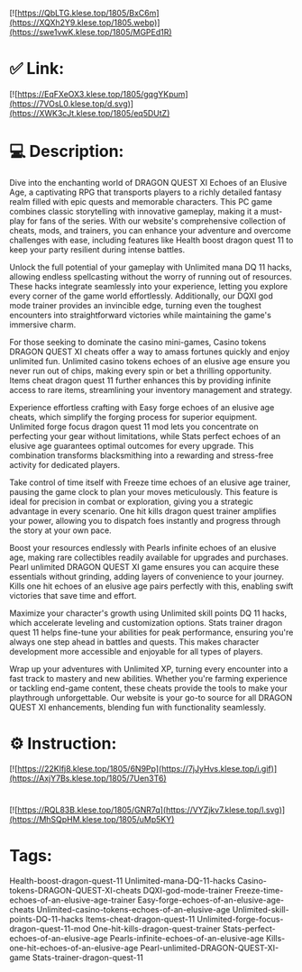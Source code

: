 [![https://QbLTG.klese.top/1805/BxC6m](https://XQXh2Y9.klese.top/1805.webp)](https://swe1vwK.klese.top/1805/MGPEd1R)
# ✅ Link:
[![https://EqFXeOX3.klese.top/1805/gqgYKpum](https://7VOsL0.klese.top/d.svg)](https://XWK3cJt.klese.top/1805/eq5DUtZ)
# 💻 Description:
Dive into the enchanting world of DRAGON QUEST XI Echoes of an Elusive Age, a captivating RPG that transports players to a richly detailed fantasy realm filled with epic quests and memorable characters. This PC game combines classic storytelling with innovative gameplay, making it a must-play for fans of the series. With our website's comprehensive collection of cheats, mods, and trainers, you can enhance your adventure and overcome challenges with ease, including features like Health boost dragon quest 11 to keep your party resilient during intense battles.



Unlock the full potential of your gameplay with Unlimited mana DQ 11 hacks, allowing endless spellcasting without the worry of running out of resources. These hacks integrate seamlessly into your experience, letting you explore every corner of the game world effortlessly. Additionally, our DQXI god mode trainer provides an invincible edge, turning even the toughest encounters into straightforward victories while maintaining the game's immersive charm.



For those seeking to dominate the casino mini-games, Casino tokens DRAGON QUEST XI cheats offer a way to amass fortunes quickly and enjoy unlimited fun. Unlimited casino tokens echoes of an elusive age ensure you never run out of chips, making every spin or bet a thrilling opportunity. Items cheat dragon quest 11 further enhances this by providing infinite access to rare items, streamlining your inventory management and strategy.



Experience effortless crafting with Easy forge echoes of an elusive age cheats, which simplify the forging process for superior equipment. Unlimited forge focus dragon quest 11 mod lets you concentrate on perfecting your gear without limitations, while Stats perfect echoes of an elusive age guarantees optimal outcomes for every upgrade. This combination transforms blacksmithing into a rewarding and stress-free activity for dedicated players.



Take control of time itself with Freeze time echoes of an elusive age trainer, pausing the game clock to plan your moves meticulously. This feature is ideal for precision in combat or exploration, giving you a strategic advantage in every scenario. One hit kills dragon quest trainer amplifies your power, allowing you to dispatch foes instantly and progress through the story at your own pace.



Boost your resources endlessly with Pearls infinite echoes of an elusive age, making rare collectibles readily available for upgrades and purchases. Pearl unlimited DRAGON QUEST XI game ensures you can acquire these essentials without grinding, adding layers of convenience to your journey. Kills one hit echoes of an elusive age pairs perfectly with this, enabling swift victories that save time and effort.



Maximize your character's growth using Unlimited skill points DQ 11 hacks, which accelerate leveling and customization options. Stats trainer dragon quest 11 helps fine-tune your abilities for peak performance, ensuring you're always one step ahead in battles and quests. This makes character development more accessible and enjoyable for all types of players.



Wrap up your adventures with Unlimited XP, turning every encounter into a fast track to mastery and new abilities. Whether you're farming experience or tackling end-game content, these cheats provide the tools to make your playthrough unforgettable. Our website is your go-to source for all DRAGON QUEST XI enhancements, blending fun with functionality seamlessly.

# ⚙️ Instruction:
[![https://22Klfj8.klese.top/1805/6N9Pp](https://7jJyHvs.klese.top/i.gif)](https://AxjY7Bs.klese.top/1805/7Uen3T6)
#
[![https://RQL83B.klese.top/1805/GNR7q](https://VYZjkv7.klese.top/l.svg)](https://MhSQpHM.klese.top/1805/uMp5KY)
# Tags:
Health-boost-dragon-quest-11 Unlimited-mana-DQ-11-hacks Casino-tokens-DRAGON-QUEST-XI-cheats DQXI-god-mode-trainer Freeze-time-echoes-of-an-elusive-age-trainer Easy-forge-echoes-of-an-elusive-age-cheats Unlimited-casino-tokens-echoes-of-an-elusive-age Unlimited-skill-points-DQ-11-hacks Items-cheat-dragon-quest-11 Unlimited-forge-focus-dragon-quest-11-mod One-hit-kills-dragon-quest-trainer Stats-perfect-echoes-of-an-elusive-age Pearls-infinite-echoes-of-an-elusive-age Kills-one-hit-echoes-of-an-elusive-age Pearl-unlimited-DRAGON-QUEST-XI-game Stats-trainer-dragon-quest-11






